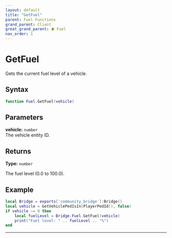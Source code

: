 ```yaml
---
layout: default
title: "GetFuel"
parent: Fuel Functions
grand_parent: Client
great_grand_parent: ⛽ Fuel
nav_order: 1
---
```


# GetFuel
Gets the current fuel level of a vehicle.

## Syntax

```lua
function Fuel.GetFuel(vehicle)
```

## Parameters

**vehicle:** `number`  
The vehicle entity ID.

## Returns

**Type:** `number`  

The fuel level (0.0 to 100.0).

## Example

```lua
local Bridge = exports['community_bridge']:Bridge()
local vehicle = GetVehiclePedIsIn(PlayerPedId(), false)
if vehicle ~= 0 then
    local fuelLevel = Bridge.Fuel.GetFuel(vehicle)
    print("Fuel level: " .. fuelLevel .. "%")
end
```

---